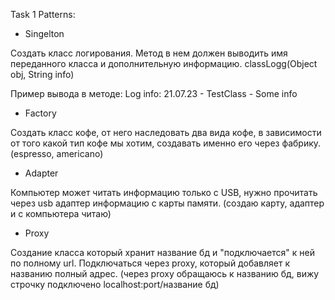 Task 1 Patterns:
- Singelton 

Создать класс логирования. Метод в нем должен выводить имя переданного класса и дополнительную информацию. classLogg(Object obj, String info)

 Пример вывода в методе: Log info: 21.07.23 - TestClass - Some info

- Factory 

Создать класс кофе, от него наследовать два вида кофе, в зависимости от того какой тип кофе мы хотим, создавать именно его через фабрику. (espresso, americano)

- Adapter 

Компьютер может читать информацию только с USB, нужно прочитать через usb адаптер информацию с карты памяти. (создаю карту, адаптер и с компьютера читаю)

- Proxy 

Создание класса который хранит название бд и "подключается" к ней по полному url. Подключаться через proxy, который добавляет к названию полный адрес. (через proxy обращаюсь к названию бд, вижу строчку подключено localhost:port/название бд)  
